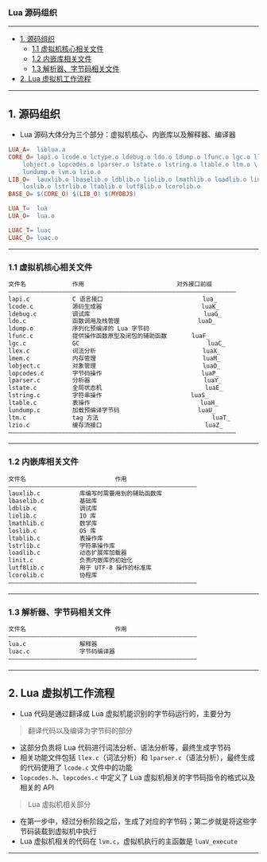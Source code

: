### Lua 源码组织

---
- [1. 源码组织](#1-源码组织)
	- [1.1 虚拟机核心相关文件](#11-虚拟机核心相关文件)
	- [1.2 内嵌库相关文件](#12-内嵌库相关文件)
	- [1.3 解析器、字节码相关文件](#13-解析器字节码相关文件)
- [2. Lua 虚拟机工作流程](#2-lua-虚拟机工作流程)

---
## 1. 源码组织

- Lua 源码大体分为三个部分：虚拟机核心、内嵌库以及解释器、编译器

```makefile
LUA_A=	liblua.a
CORE_O=	lapi.o lcode.o lctype.o ldebug.o ldo.o ldump.o lfunc.o lgc.o llex.o lmem.o \
 	lobject.o lopcodes.o lparser.o lstate.o lstring.o ltable.o ltm.o \
 	lundump.o lvm.o lzio.o
LIB_O=	lauxlib.o lbaselib.o ldblib.o liolib.o lmathlib.o loadlib.o linit.o \
	loslib.o lstrlib.o ltablib.o lutf8lib.o lcorolib.o
BASE_O= $(CORE_O) $(LIB_O) $(MYOBJS)

LUA_T=	lua
LUA_O=	lua.o

LUAC_T=	luac
LUAC_O=	luac.o
```

---
### 1.1 虚拟机核心相关文件

```txt
文件名				作用							对外接口前缀
————————————————————————————————————————————————————————————————
lapi.c            C 语言接口                            lua_
lcode.c           源码生成器                            luaK_
ldebug.c		  调试库                                luaG_
ldo.c             函数调用及栈管理                      luaD_
ldump.o           序列化预编译的 Lua 字节码
lfunc.c			  提供操作函数原型及闭包的辅助函数       luaF_
lgc.c			  GC									luaC_
llex.c            词法分析                              luaX_
lmem.c            内存管理                              luaM_
lobject.c         对象管理                              luaO_
lopcodes.c        字节码操作                            luaP_
lparser.c		  分析器                                luaY_
lstate.c 		  全局状态机  						    luaE_
lstring.c		  字符串操作							luaS_
ltable.c		  表操作								luaH_
lundump.c	      加载预编译字节码						luaU_
ltm.c			  tag 方法 								luaT_
lzio.c		      缓存流接口   							luaZ_
————————————————————————————————————————————————————————————————
```

---
### 1.2 内嵌库相关文件

```txt
文件名							作用
—————————————————————————————————————————————————————
lauxlib.c			库编写时需要用到的辅助函数库
lbaselib.c			基础库
ldblib.c			调试库
liolib.c			IO 库
lmathlib.c			数学库
loslib.c			OS 库
ltablib.c			表操作库
lstrlib.c			字符串操作库
loadlib.c			动态扩展库加载器
linit.c				负责内嵌库的初始化
lutf8lib.c			用于 UTF-8 操作的标准库
lcorolib.c			协程库
—————————————————————————————————————————————————————
```

---
### 1.3 解析器、字节码相关文件

```txt
文件名							作用
—————————————————————————————————————————————————————
lua.c				解释器
luac.c				字节码编译器
—————————————————————————————————————————————————————
```

---
## 2. Lua 虚拟机工作流程

- Lua 代码是通过翻译成 Lua 虚拟机能识别的字节码运行的，主要分为

> 翻译代码以及编译为字节码的部分

- 这部分负责将 Lua 代码进行词法分析、语法分析等，最终生成字节码
- 相关功能文件包括 ```llex.c```（词法分析）和 ```lparser.c```（语法分析），最终生成的代码使用了 ```lcode.c``` 文件中的功能
- ```lopcodes.h```、```lopcodes.c``` 中定义了 Lua 虚拟机相关的字节码指令的格式以及相关的 API

> Lua 虚拟机相关部分

- 在第一步中，经过分析阶段之后，生成了对应的字节码；第二步就是将这些字节码装载到虚拟机中执行
- Lua 虚拟机相关的代码在 ```lvm.c```，虚拟机执行的主函数是 ```luaV_execute```

---